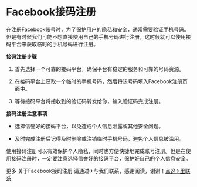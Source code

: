 # Facebook接码注册

在注册Facebook账号时，为了保护用户的隐私和安全，通常需要验证手机号码。但是有时候我们可能不想直接使用自己的手机号码进行注册，这时候就可以使用接码平台来获取临时的手机号码进行注册。

**接码注册步骤**

1. 首先选择一个可靠的接码平台，确保平台有稳定的服务和可靠的号码资源。

2. 在接码平台上获取一个临时的手机号码，然后将该号码填入Facebook注册页面中。

3. 等待接码平台将接收到的验证码转发给你，输入验证码完成注册。

**接码注册注意事项**

- 选择信誉好的接码平台，以免造成个人信息泄露或其他安全问题。

- 及时完成注册后记得及时删除或注销临时手机号码，避免个人信息被滥用。

使用接码注册可以有效保护个人隐私，同时也方便快捷地完成账号注册。但是在使用接码注册时，一定要注意选择信誉好的接码平台，保护好自己的个人信息安全。

更多 关于Facebook接码注册 请通过✈与我们联系，感谢阅读，谢谢！[点这✈里联系](https://abc.k02.cc)